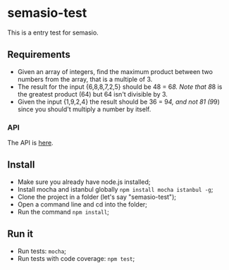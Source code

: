 # semasio-test

This is a entry test for semasio.


## Requirements

 - Given an array of integers, find the maximum product between two numbers from the array, that is a multiple of 3.
 - The result for the input {6,8,8,7,2,5} should be 48 = 6*8. Note that 8*8 is the greatest product (64) but 64 isn't divisible by 3.
 - Given the input {1,9,2,4} the result should be  36 = 9*4, and not 81 (9*9) since you should't multiply a number by itself.



### API

The API is [here](https://rawgit.com/hackhat/semasio-test/v1.0.0/docs/jsduck/index.html#!/api/shared.Logic).


## Install

 - Make sure you already have node.js installed;
 - Install mocha and istanbul globally `npm install mocha istanbul -g`;
 - Clone the project in a folder (let's say "semasio-test");
 - Open a command line and cd into the folder;
 - Run the command `npm install`;



## Run it

 - Run tests: `mocha`;
 - Run tests with code coverage: `npm test`;
